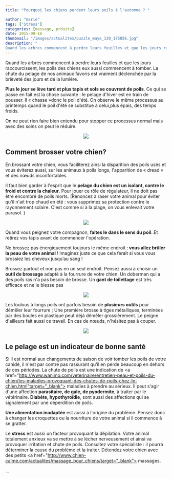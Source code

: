 ```yaml
---
title: "Pourquoi les chiens perdent leurs poils à l'automne ? "

author: "marie"
tags: ['Stress']
categories: [massage, prduits]
date: 2015-09-16
thumbnail: "/images/actualites/puzzle_maya_130_175856.jpg"
description: "
Quand les arbres commencent à perdre leurs feuilles et que les jours raccourcissent, les poils des chiens eux aussi commencent à tomber. La chute du pelage de nos animaux favoris est vraiment déclenchée par la brièveté des jours et de la lumière."
---
```



Quand les arbres commencent à perdre leurs feuilles et que les jours raccourcissent, les poils des chiens eux aussi commencent à tomber. La chute du pelage de nos animaux favoris est vraiment déclenchée par la brièveté des jours et de la lumière.

<b>Plus le jour se lève tard et plus tapis et sols se couvrent de poils</b>. Ce qui se passe en fait est la chose suivante : le pelage d'hiver est en train de pousser. Il « chasse »donc le poil d'été. On observe le même processus au printemps quand le poil d'été se substitue à celui,plus épais, des temps froids.

On ne peut rien faire bien entendu pour stopper ce processus normal mais avec des soins on peut le réduire.







<p align="center"><img src= "/images/actualites/puzzle_maya_130_175856.jpg"></p>




## Comment brosser votre chien? ##

En brossant votre chien, vous faciliterez ainsi la disparition des poils usés et vous éviterez aussi, sur les animaux à poils longs, l'apparition de « dread » et des nœuds inconfortables.

Il faut bien garder à l'esprit que le <b>pelage du chien est un isolant, contre le froid et contre la chaleur</b>. Pour jouer ce rôle de régulateur, il ne doit pas être encombré de poils morts. (Renoncez à raser votre animal pour éviter qu'il n'ait trop chaud en été : vous supprimez sa protection contre le rayonnement solaire. C'est comme si à la plage, on vous enlevait votre parasol. )



<p align= "center"><img src= "/images/actualites/photo_chien_de_traineau_03.jpg"</p>

Quand vous peignez votre compagnon, <b>faites le dans le sens du poil</b>..Et retirez vos tapis avant de commencer l'opération.


Ne brossez pas énergiquement toujours le même endroit :<b> vous allez brûler la peau de votre animal</b> ! Imaginez juste ce que cela ferait si vous vous brossiez les cheveux jusqu’au sang !

Brossez partout et non pas en un seul endroit. Pensez aussi à choisir un <b>outil de brossage</b> adapté à la fourrure de votre chien. Un doberman qui a des poils ras n'a pas besoin de brosse. Un <b>gant de toilettage</b> est très efficace et ne le blesse pas

<p align= "center"><img src= "/images/actualites/gant-toilettage-chiens-chats.jpg"</p>

Les loulous à longs poils ont parfois besoin de <b>plusieurs outils</b> pour démêler leur fourrure ; Une première brosse à tiges métalliques, terminées par des boules en plastique peut déjà démêler grossièrement. Le peigne d'ailleurs fait aussi ce travail.
En cas de nœuds, n'hésitez pas à couper.

<p align ="center"><img src="/images/actualites/How-to-Brush-Mats-Out-Of-Dog-Hair-400x249.jpg"</p>


## Le pelage est un indicateur de bonne santé ##


Si il est normal aux changements de saison de voir tomber les poils de votre canidé, il n'est par contre pas rassurant qu'il en perde beaucoup en dehors de ces périodes.
La chute de poils est une indication de <a href="http://www.wanimo.com/veterinaire/entretien-peau-et-poils-du-chien/les-maladies-provoquant-des-chutes-de-poils-chez-le-chien.html"target="_blank"> maladies </a> à prendre au sérieux. Il peut s'agir d'une affection <b>parasitaire, de gale, de pyodermite</b>, à traiter par le vétérinaire. <b>Diabète, hypothyroïdie</b>, sont aussi des affections qui se signalement par une déperdition de poils.

<b>Une alimentation inadaptée</b> est aussi à l'origine du problème. Pensez donc à changer les croquettes ou la nourriture de votre animal si il commence à se gratter.

Le <b>stress</b> est aussi un facteur provoquant la dépilation. Votre animal totalement anxieux va se mettre à se lécher nerveusement et ainsi va provoquer irritation et chute de poils.
Consultez votre spécialiste : il pourra déterminer la cause du problème et la traiter. Détendez votre chien avec des petits <a href="http://www.chien-calme.com/actualites/massage_pour_chiens/target="_blank"> massages.</p>...


